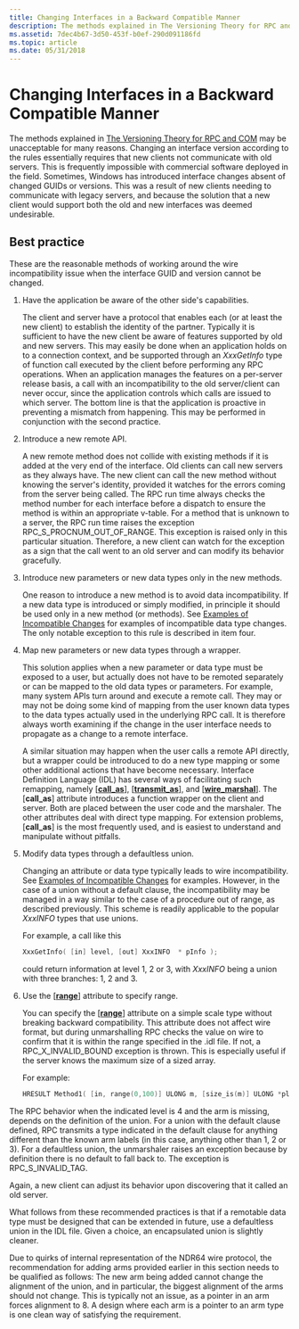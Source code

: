 ```yaml
---
title: Changing Interfaces in a Backward Compatible Manner
description: The methods explained in The Versioning Theory for RPC and COM may be unacceptable for many reasons.
ms.assetid: 7dec4b67-3d50-453f-b0ef-290d091186fd
ms.topic: article
ms.date: 05/31/2018
---
```


# Changing Interfaces in a Backward Compatible Manner

The methods explained in [The Versioning Theory for RPC and COM](the-versioning-theory-for-rpc-and-com.md) may be unacceptable for many reasons. Changing an interface version according to the rules essentially requires that new clients not communicate with old servers. This is frequently impossible with commercial software deployed in the field. Sometimes, Windows has introduced interface changes absent of changed GUIDs or versions. This was a result of new clients needing to communicate with legacy servers, and because the solution that a new client would support both the old and new interfaces was deemed undesirable.

## Best practice

These are the reasonable methods of working around the wire incompatibility issue when the interface GUID and version cannot be changed.

1.  Have the application be aware of the other side's capabilities.

    The client and server have a protocol that enables each (or at least the new client) to establish the identity of the partner. Typically it is sufficient to have the new client be aware of features supported by old and new servers. This may easily be done when an application holds on to a connection context, and be supported through an *XxxGetInfo* type of function call executed by the client before performing any RPC operations. When an application manages the features on a per-server release basis, a call with an incompatibility to the old server/client can never occur, since the application controls which calls are issued to which server. The bottom line is that the application is proactive in preventing a mismatch from happening. This may be performed in conjunction with the second practice.

2.  Introduce a new remote API.

    A new remote method does not collide with existing methods if it is added at the very end of the interface. Old clients can call new servers as they always have. The new client can call the new method without knowing the server's identity, provided it watches for the errors coming from the server being called. The RPC run time always checks the method number for each interface before a dispatch to ensure the method is within an appropriate v-table. For a method that is unknown to a server, the RPC run time raises the exception RPC\_S\_PROCNUM\_OUT\_OF\_RANGE. This exception is raised only in this particular situation. Therefore, a new client can watch for the exception as a sign that the call went to an old server and can modify its behavior gracefully.

3.  Introduce new parameters or new data types only in the new methods.

    One reason to introduce a new method is to avoid data incompatibility. If a new data type is introduced or simply modified, in principle it should be used only in a new method (or methods). See [Examples of Incompatible Changes](examples-of-incompatible-changes.md) for examples of incompatible data type changes. The only notable exception to this rule is described in item four.

4.  Map new parameters or new data types through a wrapper.

    This solution applies when a new parameter or data type must be exposed to a user, but actually does not have to be remoted separately or can be mapped to the old data types or parameters. For example, many system APIs turn around and execute a remote call. They may or may not be doing some kind of mapping from the user known data types to the data types actually used in the underlying RPC call. It is therefore always worth examining if the change in the user interface needs to propagate as a change to a remote interface.

    A similar situation may happen when the user calls a remote API directly, but a wrapper could be introduced to do a new type mapping or some other additional actions that have become necessary. Interface Definition Language (IDL) has several ways of facilitating such remapping, namely \[[**call\_as**](https://docs.microsoft.com/windows/desktop/Midl/call-as)\], \[[**transmit\_as**](https://docs.microsoft.com/windows/desktop/Midl/transmit-as)\], and \[[**wire\_marshal**](https://docs.microsoft.com/windows/desktop/Midl/wire-marshal)\]. The \[**call\_as**\] attribute introduces a function wrapper on the client and server. Both are placed between the user code and the marshaler. The other attributes deal with direct type mapping. For extension problems, \[**call\_as**\] is the most frequently used, and is easiest to understand and manipulate without pitfalls.

5.  Modify data types through a defaultless union.

    Changing an attribute or data type typically leads to wire incompatibility. See [Examples of Incompatible Changes](examples-of-incompatible-changes.md) for examples. However, in the case of a union without a default clause, the incompatibility may be managed in a way similar to the case of a procedure out of range, as described previously. This scheme is readily applicable to the popular *XxxINFO* types that use unions.

    For example, a call like this

    ```C++
    XxxGetInfo( [in] level, [out] XxxINFO  * pInfo );
    ```

    

    could return information at level 1, 2 or 3, with *XxxINFO* being a union with three branches: 1, 2 and 3.

6.  Use the \[[**range**](https://docs.microsoft.com/windows/desktop/Midl/range)\] attribute to specify range.

    You can specify the \[[**range**](https://docs.microsoft.com/windows/desktop/Midl/range)\] attribute on a simple scale type without breaking backward compatibility. This attribute does not affect wire format, but during unmarshalling RPC checks the value on wire to confirm that it is within the range specified in the .idl file. If not, a RPC\_X\_INVALID\_BOUND exception is thrown. This is especially useful if the server knows the maximum size of a sized array.

    For example:

    ```C++
    HRESULT Method1( [in, range(0,100)] ULONG m, [size_is(m)] ULONG *plong); 
    ```

    

The RPC behavior when the indicated level is 4 and the arm is missing, depends on the definition of the union. For a union with the default clause defined, RPC transmits a type indicated in the default clause for anything different than the known arm labels (in this case, anything other than 1, 2 or 3). For a defaultless union, the unmarshaler raises an exception because by definition there is no default to fall back to. The exception is RPC\_S\_INVALID\_TAG.

Again, a new client can adjust its behavior upon discovering that it called an old server.

What follows from these recommended practices is that if a remotable data type must be designed that can be extended in future, use a defaultless union in the IDL file. Given a choice, an encapsulated union is slightly cleaner.

Due to quirks of internal representation of the NDR64 wire protocol, the recommendation for adding arms provided earlier in this section needs to be qualified as follows: The new arm being added cannot change the alignment of the union, and in particular, the biggest alignment of the arms should not change. This is typically not an issue, as a pointer in an arm forces alignment to 8. A design where each arm is a pointer to an arm type is one clean way of satisfying the requirement.

 

 




